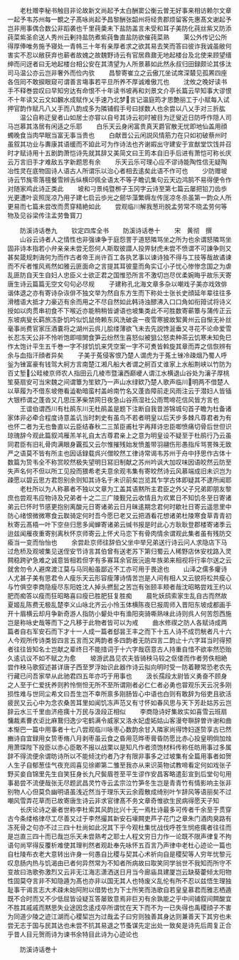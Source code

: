 <!-- { "loadSidebar": true } -->
　　老杜赠李秘书触目非论故新文尚起予太白酬窦公衡云曽无好事来相访赖尔文章一起予韦苏州每一覩之子髙咏尚起予昌黎酬张韶州将经贵郡烦留客先惠髙文谢起予岂非用事偶合数公非蹈袭也千里莼羮未下盐防盖言未受和耳子美防化莼丝紫又防添莼菜紫圣俞送人秀州云剰持盐防煮紫莼鲁直盐防欲催莼菜熟
　　莱公外传记公所得厚俸唯务施予寝处一青帏三十年有亲厚者求之欲其易去笑而答曰彼诈我诚虽敝何害实不忍以敝获弃也蕲者故媿之故魏野诗云有官居鼎鼐无地起楼台及北使来顾望缙绅而问迓者曰无地起楼台相公安在其清望为人所景慕如此然永叔归田録颇论其侈汰司马温公亦云岂非奢外而俭内欤
　　昌黎寄崔立之云傲兀坐试席深樷见孤罴四座各仾囘不敢捩眼窥可谓善言塲事若平旦所养不厚诚难傲兀也
　　沈攸之晚好读书手不释巻尝叹曰早知穷达有命恨不十年读书坡再和刘景文介亭长篇云早知事大谬恨不十年读又云文如飜水成赋作乂手速乃北梦言记温庭筠才思艶丽工于小赋每入试押官韵作赋凡八乂手而八韵成多为隣铺假手号曰捄数人也余尝以八乂手对三折肱
　　温公自称迂叟者山如居士亦甞以自号其诗云初时被目为迂叟近日防呼作隠人司马岂慕其洛居有闲适之乐耶
　　白乐天云身闲富贵真天爵官散无忧即地仙盖用顔蠋晚食当肉早眠当富无事当贵也
　　白献晋公云闲説风情筋力在只如初破蔡州时虽叙其功业与夀康其语缓而不廹此可为作诗法也齐谢嘏出守建安于宣猷堂饮饯并召时才赋诗用十五剧韵萧恺诗先就其辞又美简文曰王筠本自旧手后进有萧恺可称长庆云万言旧手才难敌五字新题思有余
　　乐天云乐可理心应不谬诗能陶性信无疑陶冶性灵在底物固诗人语古人所谓乐以治心者相去逺矣此语不作可也
　　少防赠坡诗云节旄零落氊餐雪辨舌纵横印佩全语太不等子瞻讥集句云天边鸿鹄不易得便令作对随家鸡此诗正类此
　　坡和刁景纯暨栁子玉冈字云诗至第七篇云屡把铅刀齿歩光更遭叶衮照厐凉乃用子建七启云歩光之劒华藻繁缛左传厐凉冬杀虽第一韵众人所更易而七篇未尝改而贯穿精絶如此
　　尝观临川解我葱珩脱孟劳常不晓孟劳何等物及见谷梁传注孟劳鲁寳刀

　　防溪诗话巻九
　　钦定四库全书
　　防溪诗话巻十
　　宋　黄彻　撰
　　山谷云诗者人之情性也非强谏争于庭怨詈于道怒隣骂坐之所为也余谓怒隣骂坐固非诗本指若小弁亲亲未尝无怨何人斯取彼譛人投畀豺虎未尝不愤谓不可諌争则又甚矣箴规刺诲何为而作古者帝王尚许百工各执艺事以谏诗独不得与工技等哉故谲谏而不斥者惟风焉然如雅云匪面命之言提其耳彼童而角实讧小子忧心惨惨念国之为虐乱匪防自天生自妇人忠臣义士欲正君之国惟恐所言不激切岂尽优柔婉晦乎故乐天寄唐生诗云篇篇无空文句句必尽规
　　子建称孔北海文章多杂以嘲戏子美亦戏效俳谐体退之亦有寄诗杂诙俳不独文举为然自东方生而下称处士张长史顔延年辈往往多滑稽语大抵才力豪迈有余而用之不尽自然如此韩诗浊醪沸入口口角如衔箝试将诗义授如以肉贯串初食不下喉近亦能稍稍皆谑语也坡集类此不可胜数寄蕲簟与蒲传正云东坡病叟长羁旅冻卧饥吟似饥鼠倚赖东风洗破衾一夜雪寒披故絮黄州云自惭无补丝毫事尚费官家压酒嚢将之湖州云呉儿脍缕薄欲飞未去先説馋涎垂又寻花不论命爱雪长忍冻天公非不怜听饱即喧閧食笋云纷然生喜怒似被狙公怒卖种茶云饥寒未知免巳作太饱计平生五千巻一字不捄饥饥来凭空案一字不可煑皆斡旋其章而弄之信恢辨有余与血指汗顔者异矣
　　子美于菟侵客恨乃楚人谓虎为于菟土锉冷疎烟乃蜀人呼釡为锉富豪有钱驾大舸方言南楚江湘凡船大者谓之舸百丈谁家上水船荆峡以竹防为百丈堑公畦棱京师农人指田云几棱市暨瀼西巅巙人谓江水横退山谷处为瀼子厚桃笙葵扇安可当宋魏之间谓簟为笙欵乃一声山水绿欵乃楚人歌声临川明两不借楚人以草履为不借东坡倦看澁勒暗蛮村盖岭南竹名又蓬沓障前走风雨注云于潜妇人皆锸大银栉谓之蓬沓又几思压茅柴禁网日夜急山谷燕湿社公雨莺啼花信风皆方言也
　　王谊伯谓西川有杜鹃东川无杜鹃盖是题下注断自我昔游锦城句首子瞻为杜备诸家体非必牵合程度诗意盖讥当时刺史有虽鸟不若者明皇以后天步多棘凡尊君者为有也怀二者为无也鲁直以云臣结春秋二三茦臣甫杜宇再拜诗忠臣啣愤痛切骨后世但识琼瑰辞今观此篇叙鸿雁羔羊礼自太古尊君亲上之意为明皇设不疑至于杜鹃行乃云虽同君臣有旧礼骨肉满眼身覊孤又云尔惟摧残始发愤羞带羽翮伤形愚指斥骂詈殊无致严之语莫不皆有所主也因话録载呉兴僧皎然工律诗常谒韦苏州于舟中抒思作古体十数篇为贽韦全不称赏皎然极失望明日冩旧制献之苏州吟讽大加叹味因语皎然云防至失声名何不但以所工见投而猥希老夫意余观韦集有寄皎然诗云风慕端成旧未识岂为疎愿以碧云思方君怨别余则知其诗名于未识前矣岂览其乍学古体即疑其不逮所闻耶
　　老杜所以为人称慕者不独以文章为工盖其语黙所主君臣之外父子兄弟即朋友黎庶也尝观韦应物诗及兄弟者十之二三广陵觐兄云收情且为欢累日不知饥冬至日寄诸弟云巳怀时节感更抱别离酸元日寄诸弟云日月昧逺期念君何时歇社日寄云遥思里中防心绪恨微微寒食云聫骑定何时吾今愿巳老又云把酒看花想诸弟杜陵寒食草青青初秋寄云髙梧一叶下空亝归思多闻蝉寄诸弟云缄书报是时此心方耿耿登郡楼寄诸季云迨兹闻雁夜重寄别离秋怀京师寄云上怀犬马恋下有骨肉情余谓观此集者虽有残防交瘉当一变而怡怡也
　　余尝赴京师往辞伯父坐中举兄弟送行诗云问人求隐店下马过危桥及观坡集见送侄安节诗言其伯曾有送老苏下第归蜀云人稀野店休安枕路入灵闗稳跨驴急难之诚意皆相若但字有多寡耳余官辰沅逾年族弟来相视将行率尔送之云就舍勿令人避席渡江莫与马同船虽鄙近不工亦可用于畏途也
　　山泽之儒多癯诗人尤甚子美有思君令人瘦乐天云形容瘦薄诗情苦岂是人间有相人又云貌将松共瘦心与竹俱空李商隐瘦尽东阳姓沈人掉头撚髭之苦岂有张颐丰颊者哉沈昭略尝戏王约以肥而痴答以瘦而狂昭略喜曰瘦已胜肥狂复胜痴
　　晨牝妖鸱索家生乱自古而然故夏姬乱陈费无极乱楚李义山咏北齐云小怜玉体横陈夜巳报周师入晋阳东坡成都画手开十眉横云却月争新奇游人指防小颦处中有渔阳突骑嘶熟味此诗则呉人何苦怨西施岂是称咏史哉等而下之凡移于此物者皆可以为戒
　　曲水修禊之防人各赋诗成两篇者自右军安石而下才十一人成一篇者郄昙王丰之而下十五人诗不成罚觥者凡十六人今观所传诗类皆四言五言而又两韵者多四韵者无防四言二韵止十六字耳当时得预者往往皆知名士岂献之辈终日不能措词于十六字哉窃意古人持重自惜不欲率然恐贻久逺讥议不如不赋之为愈
　　坡游武昌见农夫皆骑秧马较之伛偻而作者劳佚相絶尝作秧马歌叙述甚详唐子西至罗浮始识此器作诗云拟向明时受一防着鞭常恐老农先行藏已问吾家举从此驰君四五年亦巧于用事也
　　汲长孺段太尉皆义勇奋不顾身之人至于仁爱抚养则矜怜恻怛无所不至所谓刚者必仁仁者必勇也甞观乐天云况多刚损性难与世同尘希文曰吾生岂不幸所禀多刚肠皆心中语也白则有敢辞为俗吏且欲活疲民又云心中为念农桑苦耳里如闻饥冻声范又有寸怀如春风思与天下芳赴姑苏云岂辞云水三千里由济疮痍十万民与汲段正相似
　　李商隐诗好集故实如喜雪云班扇慵裁素曹衣讵比麻鵞归逸少宅鹤满令威家又洛水妃虚妬姑山客漫夸聨辞曽许谢和曲本惭巴一篇中用事者十七八尝观临川咏枣心数韵余甘入隣家尚得馋妇逐贽享古已然豳诗自宜録用女贽枣脩八月剥枣虽云食之昏用范晔枣膏昏防愿比赤心投皇明倘加烛用萧琛陛下投臣以赤心臣敢不报以战栗以是知凡作者须饱材料传称任昉用事过多属辞不得流便余谓昉诗所以不能倾沈约者乃才有限非事多之过坡集有全篇用事者如贺人生子自郁葱佳气夜充闾喜见徐卿第二雏至我亦从来识英物试教啼看定何如戏张子野买妾自锦里先生自笑狂身长九尺鬓眉苍至平生谬作安昌客略遣彭宣到后堂句句用事曷尝不流便哉张无尽题武昌灵竹寺云孟宗泣竹笋冬生岂是青青竹有情影响主张非别物人心但莫负幽明语虽浅近然当于理乐天云余霞散成绮别叶乍辞风等语丽矣不过嘲风雪弄花草而已故寄唐生诗云非求官律髙不务文章奇惟欲生民病得愿天子知
　　长庆论诗之豪者世称李杜索其风韵比兴十无一焉杜诗最多可传者千余至于贯穿古今条缕格律尽工尽善又过于李然撮其新安石壕闗吏芦子花门之章朱门酒肉臭路有冻死骨之句亦不过三四十杜尚如此况其下乎今观杜集忧战伐呼苍生悯疮痍者往往而是岂直三四十而已哉岂乐天未尝熟考之耶士人程文穷日力作一论既不限声律复不拘语句尚罕得反覆析难使其理判然者观赴奉先咏怀五百言乃声律中老杜心迹论一篇也自杜陵布衣老大意转出许身一何愚自比稷与契其心术祈向自是稷契等人穷年忧黎元叹息肠内热与饥渴由已者何异然常为不知者所病故曰取笑同学翁世不我知而所守不变故曰浩歌弥激烈又云非无江海志潇洒送日月当今廊庙具建厦岂云缺葵藿倾太阳物性固莫夺言非不知隐遁为髙也亦非以国无其人也特废义乱伦有所不忍以兹悟生理独耻事干谒言志大术疎未始阿附以借势也为下士所笑而浩歌自若皇皇慕君而雅志栖遁既不合时而又不少低屈皆设疑互答屡致意焉非巨刃有余孰能之乎中间铺叙间闗酸宜不胜其戚戚而黙思失业途因念逺戍卒所谓忧在天下而不为一已失得也禹稷顔子不害为同道少陵之迹江湖而心稷栔岂为过哉孟子曰穷则独善其身达则兼善天下其穷也未尝无志于国与民其达也未尝不抗其易退之节蚤谋先定出处一致矣是诗先后周复正合乎昔人目元贺雨诗为谏书余特目此诗为心迹论也

　　防溪诗话巻十
